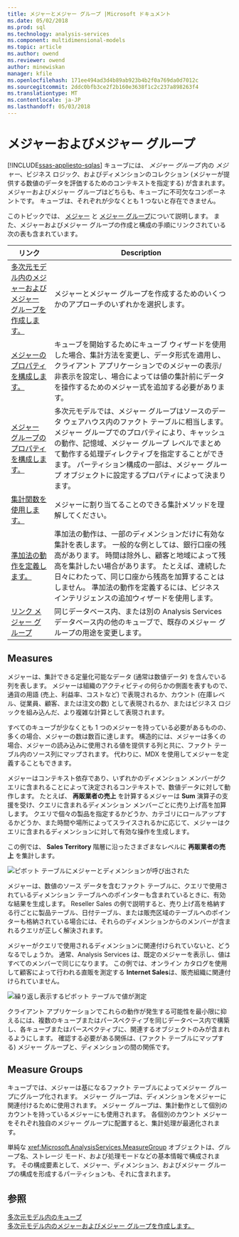 ```yaml
---
title: メジャーとメジャー グループ |Microsoft ドキュメント
ms.date: 05/02/2018
ms.prod: sql
ms.technology: analysis-services
ms.component: multidimensional-models
ms.topic: article
ms.author: owend
ms.reviewer: owend
author: minewiskan
manager: kfile
ms.openlocfilehash: 171ee494ad3d4b89ab923b4b2f0a769da0d7012c
ms.sourcegitcommit: 2ddc0bfb3ce2f2b160e3638f1c2c237a898263f4
ms.translationtype: MT
ms.contentlocale: ja-JP
ms.lasthandoff: 05/03/2018
---
```

# <a name="measures-and-measure-groups"></a>メジャーおよびメジャー グループ
[!INCLUDE[ssas-appliesto-sqlas](../../includes/ssas-appliesto-sqlas.md)]
  キューブには、 *メジャー グループ* 内の *メジャー*、ビジネス ロジック、およびディメンションのコレクション (メジャーが提供する数値のデータを評価するためのコンテキストを指定する) が含まれます。 メジャーおよびメジャー グループはどちらも、キューブに不可欠なコンポーネントです。 キューブは、それぞれが少なくとも 1 つないと存在できません。  
  
 このトピックでは、 [メジャー](#bkmk_measure) と [メジャー グループ](#bkmk_mg)について説明します。 また、メジャーおよびメジャー グループの作成と構成の手順にリンクされている次の表も含まれています。  
  
|**リンク**|**Description**|  
|--------------|---------------------|  
|[多次元モデル内のメジャーおよびメジャー グループを作成します。](../../analysis-services/multidimensional-models/create-measures-and-measure-groups-in-multidimensional-models.md)|メジャーとメジャー グループを作成するためのいくつかのアプローチのいずれかを選択します。|  
|[メジャーのプロパティを構成します。](../../analysis-services/multidimensional-models/configure-measure-properties.md)|キューブを開始するためにキューブ ウィザードを使用した場合、集計方法を変更し、データ形式を適用し、クライアント アプリケーションでのメジャーの表示/非表示を設定し、場合によっては値の集計前にデータを操作するためのメジャー式を追加する必要があります。|  
|[メジャー グループのプロパティを構成します。](../../analysis-services/multidimensional-models/configure-measure-group-properties.md)|多次元モデルでは、メジャー グループはソースのデータ ウェアハウス内のファクト テーブルに相当します。 メジャー グループでのプロパティにより、キャッシュの動作、記憶域、メジャー グループ レベルでまとめて動作する処理ディレクティブを指定することができます。 パーティション構成の一部は、メジャー グループ オブジェクトに設定するプロパティによって決まります。|  
|[集計関数を使用します。](../../analysis-services/multidimensional-models/use-aggregate-functions.md)|メジャーに割り当てることのできる集計メソッドを理解してください。|  
|[準加法の動作を定義します。](../../analysis-services/multidimensional-models/define-semiadditive-behavior.md)|準加法の動作は、一部のディメンションだけに有効な集計を表します。 一般的な例としては、銀行口座の残高があります。 時間は除外し、顧客と地域によって残高を集計したい場合があります。 たとえば、連続した日々にわたって、同じ口座から残高を加算することはしません。 準加法の動作を定義するには、ビジネス インテリジェンスの追加ウィザードを使用します。|  
|[リンク メジャー グループ](../../analysis-services/multidimensional-models/linked-measure-groups.md)|同じデータベース内、または別の Analysis Services データベース内の他のキューブで、既存のメジャー グループの用途を変更します。|  
  
##  <a name="bkmk_measure"></a> Measures  
 メジャーは、集計できる定量化可能なデータ (通常は数値データ) を含んでいる列を表します。 メジャーは組織のアクティビティの何らかの側面を表すもので、通貨の用語 (売上、利益率、コストなど) で表現されるか、カウント (在庫レベル、従業員、顧客、または注文の数) として表現されるか、またはビジネス ロジックを組み込んだ、より複雑な計算として表現されます。  
  
 すべてのキューブが少なくとも 1 つのメジャーを持っている必要があるものの、多くの場合、メジャーの数は数百に達します。 構造的には、メジャーは多くの場合、メジャーの読み込みに使用される値を提供する列と共に、ファクト テーブル内のソース列にマップされます。 代わりに、MDX を使用してメジャーを定義することもできます。  
  
 メジャーはコンテキスト依存であり、いずれかのディメンション メンバーがクエリに含まれることによって決定されるコンテキストで、数値データに対して動作します。 たとえば、 **再販業者の売上** を計算するメジャーは **Sum** 演算子の支援を受け、クエリに含まれるディメンション メンバーごとに売り上げ高を加算します。 クエリで個々の製品を指定するかどうか、カテゴリにロールアップするかどうか、また時間や場所によってスライスされるかに応じて、メジャーはクエリに含まれるディメンションに対して有効な操作を生成します。  
  
 この例では、 **Sales Territory** 階層に沿ったさまざまなレベルに **再販業者の売上** を集計します。  
  
 ![ピボット テーブルにメジャーとディメンションが呼び出された](../../analysis-services/multidimensional-models/media/ssas-keyconcepts-pivot1-measures-dimensions.png "にメジャーとディメンションが呼び出されたピボット テーブル")  
  
 メジャーは、数値のソース データを含むファクト テーブルに、クエリで使用されているディメンション テーブルへのポインターも含まれているときに、有効な結果を生成します。 Reseller Sales の例で説明すると、売り上げ高を格納する行ごとに製品テーブル、日付テーブル、または販売区域のテーブルへのポインターも格納されている場合には、それらのディメンションからのメンバーが含まれるクエリが正しく解決されます。  
  
 メジャーがクエリで使用されるディメンションに関連付けられていないと、どうなるでしょうか。 通常、Analysis Services は、既定のメジャーを表示し、値はすべてのメンバーで同じになります。 この例では、オンライン カタログを使用して顧客によって行われる直販を測定する **Internet Sales**は、販売組織に関連付けられていません。  
  
 ![繰り返し表示するピボット テーブルで値が測定](../../analysis-services/multidimensional-models/media/ssas-unrelatedmeasure.PNG "繰り返し表示するピボット テーブルのメジャーの値")  
  
 クライアント アプリケーションでこれらの動作が発生する可能性を最小限に抑えるには、複数のキューブまたはパースペクティブを同じデータベース内で構築し、各キューブまたはパースペクティブに、関連するオブジェクトのみが含まれるようにします。 確認する必要がある関係は、(ファクト テーブルにマップする) メジャー グループと、ディメンションの間の関係です。  
  
##  <a name="bkmk_mg"></a> Measure Groups  
 キューブでは、メジャーは基になるファクト テーブルによってメジャー グループにグループ化されます。 メジャー グループは、ディメンションをメジャーに関連付けるために使用されます。 メジャー グループは、集計動作として個別のカウントを持っているメジャーにも使用されます。 各個別のカウント メジャーをそれぞれ独自のメジャー グループに配置すると、集計処理が最適化されます。  
  
 単純な <xref:Microsoft.AnalysisServices.MeasureGroup> オブジェクトは、グループ名、ストレージ モード、および処理モードなどの基本情報で構成されます。 その構成要素として、メジャー、ディメンション、およびメジャー グループの構成を形成するパーティションも、それに含まれます。  
  
## <a name="see-also"></a>参照  
 [多次元モデル内のキューブ](../../analysis-services/multidimensional-models/cubes-in-multidimensional-models.md)   
 [多次元モデル内のメジャーおよびメジャー グループを作成します。](../../analysis-services/multidimensional-models/create-measures-and-measure-groups-in-multidimensional-models.md)  
  
  
